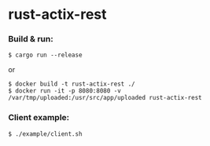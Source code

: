 # rust-actix-rest

### Build & run:
```
$ cargo run --release
```
or
```
$ docker build -t rust-actix-rest ./
$ docker run -it -p 8080:8080 -v /var/tmp/uploaded:/usr/src/app/uploaded rust-actix-rest
```

### Client example:
```
$ ./example/client.sh
```
